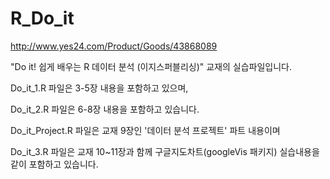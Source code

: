 # R_Do_it

http://www.yes24.com/Product/Goods/43868089

"Do it! 쉽게 배우는 R 데이터 분석 (이지스퍼블리싱)" 교재의 실습파일입니다. </br>

Do_it_1.R 파일은 3-5장 내용을 포함하고 있으며, </br>

Do_it_2.R 파일은 6-8장 내용을 포함하고 있습니다.

Do_it_Project.R 파일은 교재 9장인 '데이터 분석 프로젝트' 파트 내용이며

Do_it_3.R 파일은 교재 10~11장과 함께 구글지도차트(googleVis 패키지) 실습내용을 같이 포함하고 있습니다.
